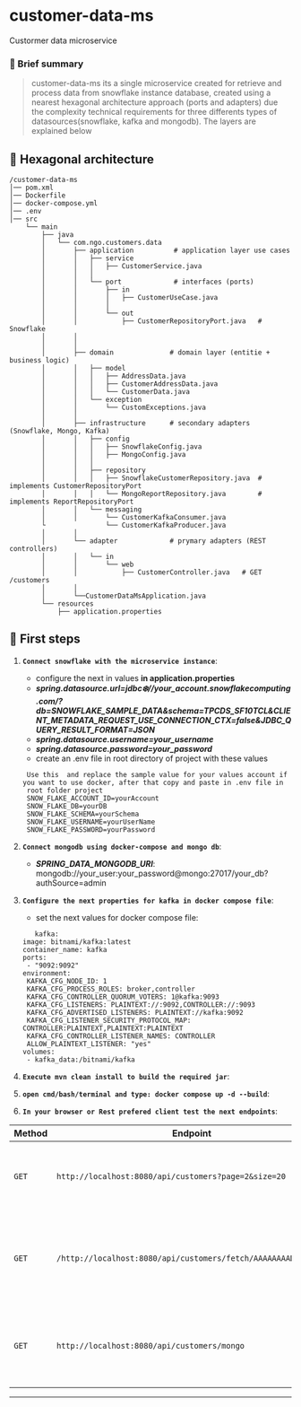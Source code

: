 # customer-data-ms
Custormer data microservice 

### 📝 Brief summary

> customer-data-ms its a single microservice created for retrieve and process data from snowflake instance database,
> created using a nearest hexagonal architecture approach (ports and adapters) due the complexity technical requirements 
> for three differents types of datasources(snowflake, kafka and mongodb).
> The layers are explained below
>
## 📁 Hexagonal architecture
```
/customer-data-ms
│── pom.xml
│── Dockerfile
│── docker-compose.yml
│── .env
│── src
    └── main
        ├── java
        │   └── com.ngo.customers.data
        │       ├── application          # application layer use cases
        │       │   ├── service
        │       │   │   ├── CustomerService.java
        │       │   │   
        │       │   └── port             # interfaces (ports)
        │       │       ├── in
        │       │       │   ├── CustomerUseCase.java
        │       │       │
        │       │       └── out
        │       │           ├── CustomerRepositoryPort.java   # Snowflake
        │       │           
        │       │
        │       ├── domain              # domain layer (entitie + business logic)
        │       │   ├── model
        │       │   │   ├── AddressData.java
        │       │   │   ├── CustomerAddressData.java
        │       │   │   └── CustomerData.java
        │       │   └── exception
        │       │       └── CustomExceptions.java
        │       │
        │       ├── infrastructure      # secondary adapters (Snowflake, Mongo, Kafka)
        │       │   ├── config
        │       │   │   ├── SnowflakeConfig.java
        │       │   │   ├── MongoConfig.java
        │       │   │
        │       │   ├── repository
        │       │   │   ├── SnowflakeCustomerRepository.java  # implements CustomerRepositoryPort
        │       │   │   └── MongoReportRepository.java        # implements ReportRepositoryPort
        │       │   └── messaging
        │       │       └── CustomerKafkaConsumer.java          
		└               └── CustomerKafkaProducer.java         
        │       │
        │       └── adapter             # prymary adapters (REST controllers)
        │       │   └── in
        │       │       └── web
        │       │           ├── CustomerController.java   # GET /customers                   
        │       │
        │       └──CustomerDataMsApplication.java
        └── resources
            ├── application.properties
```

## 🚀 First steps
1. **`Connect snowflake with the microservice instance`**:
    * configure the next in values **in application.properties**
    * **_spring.datasource.url=jdbc:snowflake://your_account.snowflakecomputing.com/?db=SNOWFLAKE_SAMPLE_DATA&schema=TPCDS_SF10TCL&CLIENT_METADATA_REQUEST_USE_CONNECTION_CTX=false&JDBC_QUERY_RESULT_FORMAT=JSON_**
    *  _**spring.datasource.username=your_username**_
    *  _**spring.datasource.password=your_password**_
    * create an .env file in root directory of project with these values
   ```
    Use this  and replace the sample value for your values account if you want to use docker, after that copy and paste in .env file in
    root folder project
    SNOW_FLAKE_ACCOUNT_ID=yourAccount
    SNOW_FLAKE_DB=yourDB
    SNOW_FLAKE_SCHEMA=yourSchema
    SNOW_FLAKE_USERNAME=yourUserName
    SNOW_FLAKE_PASSWORD=yourPassword
   ```

2. **`Connect mongodb using docker-compose and mongo db`**:
    * **_SPRING_DATA_MONGODB_URI_**: mongodb://your_user:your_password@mongo:27017/your_db?authSource=admin
3. **`Configure the next properties for kafka in docker compose file`**:
    * set the next values for docker compose file:
     ```
        kafka:
    image: bitnami/kafka:latest
    container_name: kafka
    ports:
      - "9092:9092"
    environment:
      KAFKA_CFG_NODE_ID: 1
      KAFKA_CFG_PROCESS_ROLES: broker,controller
      KAFKA_CFG_CONTROLLER_QUORUM_VOTERS: 1@kafka:9093
      KAFKA_CFG_LISTENERS: PLAINTEXT://:9092,CONTROLLER://:9093
      KAFKA_CFG_ADVERTISED_LISTENERS: PLAINTEXT://kafka:9092
      KAFKA_CFG_LISTENER_SECURITY_PROTOCOL_MAP: CONTROLLER:PLAINTEXT,PLAINTEXT:PLAINTEXT
      KAFKA_CFG_CONTROLLER_LISTENER_NAMES: CONTROLLER
      ALLOW_PLAINTEXT_LISTENER: "yes"
    volumes:
      - kafka_data:/bitnami/kafka
   ```
4. **`Execute mvn clean install to build the required jar`**:
5. **`open cmd/bash/terminal and type: docker compose up -d --build`**:
6. **`In your browser or Rest prefered client test the next endpoints`**:


| Method | Endpoint                    | Description                                                                 |
| ------ | --------------------------- | --------------------------------------------------------------------------- |
| `GET`  | `http://localhost:8080/api/customers?page=2&size=20`           | Retrieves a paginated list of customers from Snowflake.                     |
| `GET`  | `/http://localhost:8080/api/customers/fetch/AAAAAAAADCAAAAAA` | Fetches a specific customer by ID from Snowflake and publishes it to Kafka. |
| `GET`  | `http://localhost:8080/api/customers/mongo`      | Returns all customer records stored in MongoDB. (for verification)          |

---
